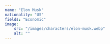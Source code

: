 ```yaml
---
name: "Elon Musk"
nationality: "US"
fields: "Economic"
image: 
    src: "/images/characters/elon-musk.webp"
    alt: ""
---
```


